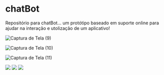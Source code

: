 # chatBot
Repositório para chatBot... um protótipo baseado em suporte online para ajudar na interação e utolização de um aplicativo!

![Captura de Tela (9)](https://github.com/clementscompany/chatBot/assets/130271950/a0026352-69b7-4baf-ae06-60466bcc8d79)

![Captura de Tela (10)](https://github.com/clementscompany/chatBot/assets/130271950/931c3ccf-f87d-4f41-bfc1-e450bd0ea4e8)

![Captura de Tela (11)](https://github.com/clementscompany/chatBot/assets/130271950/edb632bd-7e3e-497a-ba1c-887b3fed293a)

<img src="https://github.com/clementscompany/chatBot/issues/1#issuecomment-1782639022">

<img src="https://github.com/clementscompany/chatBot/assets/130271950/931c3ccf-f87d-4f41-bfc1-e450bd0ea4e8">

<img src="https://github.com/clementscompany/chatBot/assets/130271950/edb632bd-7e3e-497a-ba1c-887b3fed293a">
